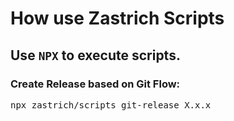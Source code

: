 # How use Zastrich Scripts

## Use `NPX` to execute scripts.

### Create Release based on Git Flow:

<pre>
npx zastrich/scripts git-release X.x.x
</pre>